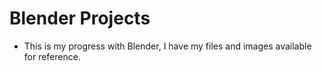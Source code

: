 # Blender Projects
* This is my progress with Blender, I have my files and images available for reference.
